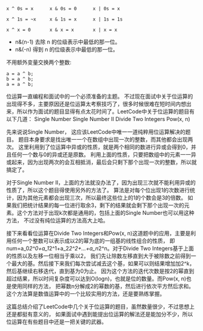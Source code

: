```
x ^ 0s = x      x & 0s = 0      x | 0s = x

x ^ 1s = ~x     x & 1s = x      x | 1s = 1s

x ^ x = 0       x & x = x       x | x = x
```

* n&(n-1) 去除 n 的位级表示中最低的那一位。
* n&(-n) 得到 n 的位级表示中最低的那一位。

不用额外变量交换两个整数:

```
a = a ^ b;
b = a ^ b;
a = a ^ b;
```


位运算一直编程和面试中的一个必须准备的主题。 不过现在面试中关于位运算的出现得不多，主要原因还是位运算太考察技巧了，很多时候很难在短时间内想出来，所以作为面试的题目显得有点太花时间了。LeetCode中关于位运算的题目有以下几道：
Single Number
Single Number II
Divide Two Integers
Pow(x, n)

先来说说Single Number， 这应该LeetCode中唯一一道纯粹用位运算解决的题目。
题目本身要求是找出唯一一个在数组中出现一次的整数，而其他都会出现两次。
这里利用到了位运算中异或的性质，就是两个相同的数进行异或会得到0，并且任何一个数与0的异或还是原数。
利用上面的性质，只要把数组中的元素一一异或起来，因为出现两次的会互相抵消，最后会只剩下那个出现一次的整数，所以就搞定了。

对于Single Number II，上面的方法就没办法了，因为出现三次就不能利用异或的性质了，所以这个题目得使用另外的方法了。
算法是对每个位出现1的次数进行统计，因为其他元素都会出现三次，所以最终这些位上的1的个数会是3的倍数。
如果我们把统计结果的每一位进行取余3，剩下的结果就会剩下那个出现一次的元素。这个方法对于出现k次都是通用的，包括上面的Single Number也可以用这种方法，
不过没有纯位运算的方法高大上哈。

接下来看看位运算在Divide Two Integers和Pow(x, n)这道题中的应用，主要是利用任何一个整数可以表示成以2的幂为底的一组基的线性组合的性质，
即num=a_0*2^0+a_1*2^1+a_2*2^2+...+a_n*2^n。对于Divide Two Integers基于上面的性质以及左移一位相当于乘以2，
我们先让除数左移直到大于被除数之前得到一个最大的基。然后接下来我们每次尝试减去这个基，如果可以则结果增加加2^k，然后基继续右移迭代，直到基为0为止。
因为这个方法的迭代次数是按2的幂直到超过结果，所以时间复杂度可以达到O(logn)，也就是位的数量。而Pow(x, n)也是使用同样的方法，
把幂数n分解成2的幂数的基，然后进行依次平方然后求和。这个方法算是数值运算中的一个比较实用的方法，还是要熟练掌握。

这篇总结介绍了LeetCode中几个关于位运算的题目，虽然数量很少，不过思想上还是都挺有意义的，
如果面试中遇到能提出位运算的解法还是能加分不少，所以位运算在有些题目中还是一把关键的武器。
